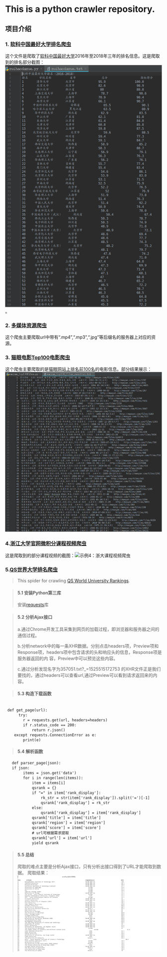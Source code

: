 # This is a python crawler repository.


## 项目介绍
### 1. [软科中国最好大学排名爬虫](https://github.com/zyingzhou/python-crawler/blob/master/zuihaodaxue.py "软科中国最好大学爬虫")
这个文件是爬取了[软科中国最好大学](http://www.zuihaodaxue.com/zuihaodaxuepaiming2018.html)2016年至2018年三年的排名信息。这是爬取到的排名部分截图：![软科中国最好大学排名爬虫](https://github.com/zyingzhou/Spiders/blob/master/images/zuihaodaxue.png)。


### 2. [多媒体资源爬虫](https://github.com/zyingzhou/python-crawler/blob/master/crawl_media_source.py "多媒体资源爬虫")
这个爬虫主要爬取url中带有“.mp4”,“.mp3”,“.jpg”等后缀名的服务器上对应的资源。


### 3. [猫眼电影Top100电影爬虫](https://github.com/zyingzhou/python-crawler/blob/master/maoyan_top100_films_parser.py "猫眼电影Top100电影爬虫")
这个爬虫主要爬取的是[猫眼网站上排名前100名](http://maoyan.com/board/4)的电影信息。部分结果展示：![猫眼电影Top100电影爬虫](https://github.com/zyingzhou/Spiders/blob/master/images/MaoYanTop100.png)


### 4.[浙江大学官网微积分课程视频爬虫](https://github.com/zyingzhou/python-crawler/blob/master/ZJU_MOOC_spider.py "浙江大学官网微积分课程视频爬虫")
这是爬取到的部分课程视频的截图：![示例4：浙大课程视频爬虫](https://github.com/zyingzhou/python-crawler/blob/master/images/zju_mooc_spiders.png)


### 5.[QS世界大学排名爬虫](./qs_rank_spider.py "QS世界大学排名爬虫")
> This spider for crawling [QS World University Rankings](https://www.topuniversities.com/university-rankings/world-university-rankings/2018). 

> #### 5.1 安装Python第三库
>安装[requests](http://docs.python-requests.org/en/master/)库 


> #### 5.2 分析Ajax接口
> a.通过Chrome开发工具采集到网页的加载过程，即浏览器和服务器之间的通信过程。
> 
> b.分析network中的每一条XHR数据。分别点击headers项，Preview项和Response项，headers项中包含请求的头和响应头的信息，Response项是服务器返回的内
> 容，Preview中可以预览这些内容。
>
> c.通过分析发现名字为357051.txt?_=1525515172753 的XHR文件正是我们要找的，通过headers可以查看url,通过Preview可以看到请求返回来的内容。


> #### 5.3 构造下载函数
```

 def get_page(url):
      try:
        r = requests.get(url, headers=headers)
        if r.status_code == 200:
            return r.json()
    except requests.ConnectionError as e:
        print(e)
```

> #### 5.4 解析函数
```
   def parser_page(json):
   if json:
        items = json.get('data')
        for i in range(len(items)):
            item = items[i]
            qsrank = {}
            if "=" in item['rank_display']:
                rk_str = str(item['rank_display']).split('=')[-1]
                qsrank['rank_display'] = rk_str
            else:
                qsrank['rank_display'] = item['rank_display']
            qsrank['title'] = item['title']
            qsrank['region'] = item['region']
            qsrank['score'] = item['score']
            # url可根据需求提取
            qsrank['url'] = item['url']
            yield qsrank
```


> #### 5.5 总结
> 爬取的难点主要是分析Ajax接口，只有分析出接口得到了URL才能爬取到数据。
> 爬取结果： ![爬取结果](./images/QSrank.png)
> 

